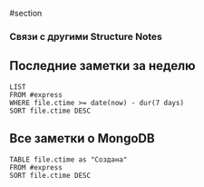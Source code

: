 #section 

### Связи с другими Structure Notes
## Последние заметки за неделю
```dataview
LIST
FROM #express  
WHERE file.ctime >= date(now) - dur(7 days)
SORT file.ctime DESC
```
## Все заметки о MongoDB
```dataview
TABLE file.ctime as "Создана"
FROM #express 
SORT file.ctime DESC
```
